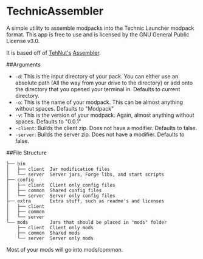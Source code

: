 TechnicAssembler
================

A simple utility to assemble modpacks into the Technic Launcher modpack format. This app is free to use and is licensed by the GNU General Public License v3.0.

It is based off of [TehNut's](https://github.com/TehNut) [Assembler](https://github.com/TehNut/Assembler).

##Arguments

* `-d`: This is the input directory of your pack. You can either use an absolute path (All the way from your drive to the directory) or add onto the directory that you opened your terminal in. Defaults to current directory.
* `-o`: This is the name of your modpack. This can be almost anything without spaces. Defaults to "Modpack"
* `-v`: This is the version of your modpack. Again, almost anything without spaces. Defaults to "0.0.1"
* `-client`: Builds the client zip. Does not have a modifier. Defaults to false.
* `-server`: Builds the server zip. Does not have a modifier. Defaults to false.

##File Structure

```
├── bin
│   ├── client  Jar modification files
│   └── server  Server jars, Forge libs, and start scripts
├── config
│   ├── client  Client only config files
│   ├── common  Shared config files
│   └── server  Server only config files
├── extra       Extra stuff, such as readme's and licenses
│   ├── client  
│   ├── common
│   └── server
└── mods        Jars that should be placed in "mods" folder
    ├── client  Client only mods
    ├── common  Shared mods
    └── server  Server only mods
```

Most of your mods will go into mods/common.
